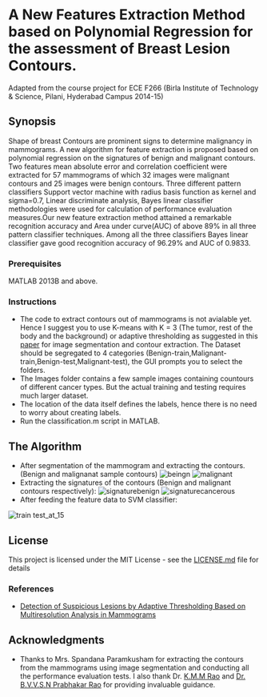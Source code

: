 # A New Features Extraction Method based on Polynomial Regression for the assessment of Breast Lesion Contours.

Adapted from the course project for ECE F266 (Birla Institute of Technology & Science, Pilani, Hyderabad Campus 2014-15)

## Synopsis

Shape of breast Contours are prominent signs to determine malignancy in mammograms. A new algorithm for feature extraction is proposed based on polynomial regression on the signatures of benign and malignant contours. Two features mean absolute error and correlation coefficient were extracted for 57 mammograms of which 32 images were malignant contours and 25 images were benign contours. Three different pattern classifiers Support vector machine with radius basis function as kernel and sigma=0.7, Linear discriminate analysis, Bayes linear classifier methodologies were used for calculation of performance evaluation measures.Our new feature extraction method attained a remarkable recognition accuracy and Area under curve(AUC) of above 89% in all three pattern classifier techniques. Among all the three classifiers Bayes linear classifier gave good recognition accuracy of 96.29% and AUC of 0.9833.

### Prerequisites

MATLAB 2013B and above.

### Instructions

* The code to extract contours out of mammograms is not avialable yet. Hence I suggest you to use K-means with K = 3 (The tumor, rest of the body and the background) or adaptive thresholding as suggested in this [paper](http://ieeexplore.ieee.org/document/5483233/) for image segmentation and contour extraction. The Dataset should be segregated to 4 categories (Benign-train,Malignant-train,Benign-test,Malignant-test), the GUI prompts you to select the folders.
* The Images folder contains a few sample images containing countours of different cancer types. But the actual training and testing requires much larger dataset.
* The location of the data itself defines the labels, hence there is no need to worry about creating labels.
* Run the classification.m script in MATLAB.

## The Algorithm
* After segmentation of the mammogram and extracting the contours.(Benign and malignanat sample contours)
![beingn](https://user-images.githubusercontent.com/9504327/29873788-2726c9d4-8d84-11e7-9675-8b99eb546fb9.png)     ![malignant](https://user-images.githubusercontent.com/9504327/29873799-2d2476e2-8d84-11e7-86f8-587de9a0a9c8.png)
* Extracting the signatures of the contours (Benign and malignant contours respectively):
![signaturebenign](https://user-images.githubusercontent.com/9504327/29873975-c03a3c78-8d84-11e7-84b0-aab7fe65cc79.PNG)
![signaturecancerous](https://user-images.githubusercontent.com/9504327/29873976-c03be62c-8d84-11e7-99a1-e2be190ad757.PNG)
* After feeding the feature data to SVM classifier:

![train test_at_15](https://user-images.githubusercontent.com/9504327/29872413-169a9c8a-8d7f-11e7-8fd6-46dc79fc734e.PNG)

## License

This project is licensed under the MIT License - see the [LICENSE.md](https://github.com/shivakshit/BenignMalignantClassification/edit/master/LICENSE) file for details

### References
* [Detection of Suspicious Lesions by Adaptive Thresholding Based on Multiresolution Analysis in Mammograms](http://ieeexplore.ieee.org/document/5483233/)

## Acknowledgments

* Thanks to Mrs. Spandana Paramkusham for extracting the contours from the mammograms using image segmentation and conducting all the performance evaluation tests. I also thank Dr. [K.M.M Rao](http://www.drkmm.com/) and [Dr. B.V.V.S.N Prabhakar Rao](http://universe.bits-pilani.ac.in/Hyderabad/bvvsnprabhakarrao/Profile) for providing invaluable guidance.
